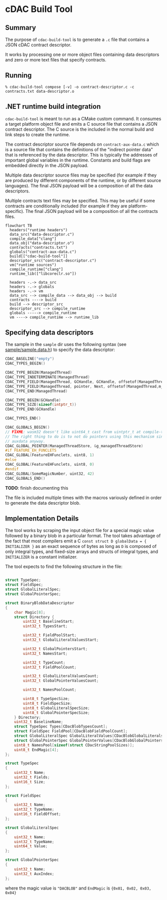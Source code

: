 # cDAC Build Tool

## Summary

The purpose of `cdac-build-tool` is to generate a `.c` file that contains a JSON cDAC contract descriptor.

It works by processing one or more object files containing data descriptors and zero or more text
files that specify contracts.

## Running

```console
% cdac-build-tool compose [-v] -o contract-descriptor.c -c contracts.txt data-descriptor.o
```
## .NET runtime build integration

`cdac-build-tool` is meant to run as a CMake custom command.
It consumes a target platform object file and emits a C source
file that contains a JSON contract descriptor.  The C source
is the included in the normal build and link steps to create the runtime.

The contract descriptor source file depends on `contract-aux-data.c` which is a source file that contains
the definitions of the "indirect pointer data" that is referenced by the data descriptor.  This is typically the addresses of important global variables in the runtime.
Constants and build flags are embedded directly in the JSON payload.

Multiple data descriptor source files may be specified (for example if they are produced by different components of the runtime, or by different source languages).  The final JSON payload will be a composition of all the data descriptors.

Multiple contracts text files may be specified.  This may be useful if some contracts are conditionally included (for example if they are platform-specific).  The final JSON payload will be a composition of all the contracts files.

```mermaid
flowchart TB
  headers("runtime headers")
  data_src("data-descriptor.c")
  compile_data["clang"]
  data_obj("data-descriptor.o")
  contracts("contracts.txt")
  globals("contract-aux-data.c")
  build[["cdac-build-tool"]]
  descriptor_src("contract-descriptor.c")
  vm("runtime sources")
  compile_runtime["clang"]
  runtime_lib(["libcoreclr.so"])

  headers -.-> data_src
  headers -.-> globals
  headers -.-> vm
  data_src --> compile_data --> data_obj --> build
  contracts ----> build
  build --> descriptor_src
  descriptor_src --> compile_runtime
  globals -----> compile_runtime
  vm ----> compile_runtime --> runtime_lib
```


## Specifying data descriptors

The sample in the `sample` dir uses the following syntax (see [sample/sample.data.h](sample/sample.data.h)) to specify the data descriptor:

```c
CDAC_BASELINE("empty")
CDAC_TYPES_BEGIN()

CDAC_TYPE_BEGIN(ManagedThread)
CDAC_TYPE_INDETERMINATE(ManagedThread)
CDAC_TYPE_FIELD(ManagedThread, GCHandle, GCHandle, offsetof(ManagedThread,m_gcHandle))
CDAC_TYPE_FIELD(ManagedThread, pointer, Next, offsetof(ManagedThread,m_next))
CDAC_TYPE_END(ManagedThread)

CDAC_TYPE_BEGIN(GCHandle)
CDAC_TYPE_SIZE(sizeof(intptr_t))
CDAC_TYPE_END(GCHandle)

CDAC_TYPES_END()

CDAC_GLOBALS_BEGIN()
// FIXME: wasm32 doesn't like uint64_t cast from uintptr_t at compile-time
// The right thing to do is to not do pointers using this mechanism since they need to go into
// auxdata anyway.
CDAC_GLOBAL_POINTER(ManagedThreadStore, &g_managedThreadStore)
#if FEATURE_EH_FUNCLETS
CDAC_GLOBAL(FeatureEHFunclets, uint8, 1)
#else
CDAC_GLOBAL(FeatureEHFunclets, uint8, 0)
#endif
CDAC_GLOBAL(SomeMagicNumber, uint32, 42)
CDAC_GLOBALS_END()
```

**TODO**: finish documenting this

The file is included multiple times with the macros variously defined in order to generate the
data descriptor blob.

## Implementation Details

The tool works by scraping the input object file for a special magic value followed by a binary blob
in a particular format.  The tool takes advantage of the fact that most compilers emit a C `const struct D globalData = { INITIALIZER }` as an exact sequence of bytes as long as `D` is composed of only integral types, and fixed-size arrays and structs of integral types, and `INITIALIZER` is a constant initializer.

The tool expects to find the following structure in the file:

```c

struct TypeSpec;
struct FieldSpec;
struct GlobalLiteralSpec;
struct GlobalPointerSpec;

struct BinaryBlobDataDescriptor
{
    char Magic[8];
    struct Directory {
        uint32_t BaselineStart;
        uint32_t TypesStart;

        uint32_t FieldPoolStart;
        uint32_t GlobalLiteralValuesStart;

        uint32_t GlobalPointersStart;
        uint32_t NamesStart;

        uint32_t TypeCount;
        uint32_t FieldPoolCount;

        uint32_t GlobalLiteralValuesCount;
        uint32_t GlobalPointerValuesCount;

        uint32_t NamesPoolCount;

        uint8_t TypeSpecSize;
        uint8_t FieldSpecSize;
        uint8_t GlobalLiteralSpecSize;
        uint8_t GlobalPointerSpecSize;
    } Directory;
    uint32_t BaselineName;
    struct TypeSpec Types[CDacBlobTypesCount];
    struct FieldSpec FieldPool[CDacBlobFieldPoolCount];
    struct GlobalLiteralSpec GlobalLiteralValues[CDacBlobGlobalLiteralsCount];
    struct GlobalPointerSpec GlobalPointerValues[CDacBlobGlobalPointersCount];
    uint8_t NamesPool[sizeof(struct CDacStringPoolSizes)];
    uint8_t EndMagic[4];
};

struct TypeSpec
{
    uint32_t Name;
    uint32_t Fields;
    uint16_t Size;
};

struct FieldSpec
{
    uint32_t Name;
    uint32_t TypeName;
    uint16_t FieldOffset;
};

struct GlobalLiteralSpec
{
    uint32_t Name;
    uint32_t TypeName;
    uint64_t Value;
};

struct GlobalPointerSpec
{
    uint32_t Name;
    uint32_t AuxIndex;
};
```

where the magic value is `"DACBLOB"` and `EndMagic` is `{0x01, 0x02, 0x03, 0x04}`
